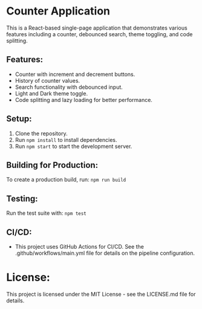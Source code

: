 # Counter Application

This is a React-based single-page application that demonstrates various features including a counter, debounced search, theme toggling, and code splitting.

## Features:
- Counter with increment and decrement buttons.
- History of counter values.
- Search functionality with debounced input.
- Light and Dark theme toggle.
- Code splitting and lazy loading for better performance.

## Setup:
1. Clone the repository.
2. Run `npm install` to install dependencies.
3. Run `npm start` to start the development server.

## Building for Production:
To create a production build, run:
`npm run build`

## Testing:
Run the test suite with:
`npm test`

## CI/CD:
- This project uses GitHub Actions for CI/CD. See the .github/workflows/main.yml file for details on the pipeline configuration.



# License:
This project is licensed under the MIT License - see the LICENSE.md file for details.
